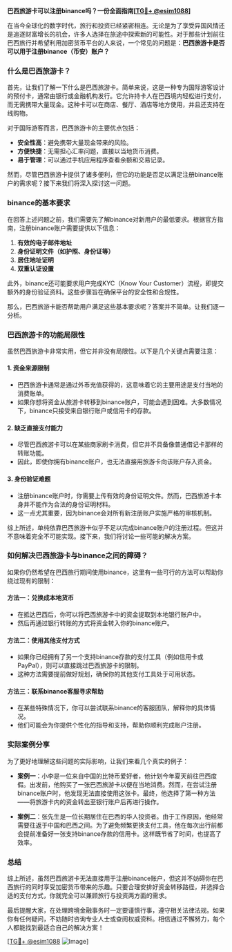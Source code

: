 **巴西旅游卡可以注册binance吗？一份全面指南[[TG💪+ @esim1088](https://t.me/s/esim1088)]**

在当今全球化的数字时代，旅行和投资已经紧密相连。无论是为了享受异国风情还是追逐财富增长的机会，许多人选择在旅途中探索新的可能性。对于那些计划前往巴西旅行并希望利用加密货币平台的人来说，一个常见的问题是：**巴西旅游卡是否可以用于注册binance（币安）账户？**

### 什么是巴西旅游卡？

首先，让我们了解一下什么是巴西旅游卡。简单来说，这是一种专为国际游客设计的预付卡，通常由银行或金融机构发行。它允许持卡人在巴西境内轻松进行支付，而无需携带大量现金。这种卡可以在商店、餐厅、酒店等地方使用，并且还支持在线购物。

对于国际游客而言，巴西旅游卡的主要优点包括：

- **安全性高**：避免携带大量现金带来的风险。
- **方便快捷**：无需担心汇率问题，直接以当地货币消费。
- **易于管理**：可以通过手机应用程序查看余额和交易记录。

然而，尽管巴西旅游卡提供了诸多便利，但它的功能是否足以满足注册binance账户的需求呢？接下来我们将深入探讨这一问题。

### binance的基本要求

在回答上述问题之前，我们需要先了解binance对新用户的最低要求。根据官方指南，注册binance账户需要提供以下信息：

1. **有效的电子邮件地址**
2. **身份证明文件（如护照、身份证等）**
3. **居住地址证明**
4. **双重认证设置**

此外，binance还可能要求用户完成KYC（Know Your Customer）流程，即提交额外的身份验证资料。这些步骤旨在确保平台的安全性和合规性。

那么，巴西旅游卡能否帮助用户满足这些基本要求呢？答案并不简单。让我们逐一分析。

### 巴西旅游卡的功能局限性

虽然巴西旅游卡非常实用，但它并非没有局限性。以下是几个关键点需要注意：

#### 1. **资金来源限制**
   - 巴西旅游卡通常是通过外币充值获得的，这意味着它的主要用途是支付当地的消费账单。
   - 如果你想将资金从旅游卡转移到binance账户，可能会遇到困难。大多数情况下，binance只接受来自银行账户或信用卡的存款。

#### 2. **缺乏直接支付能力**
   - 尽管巴西旅游卡可以在某些商家刷卡消费，但它并不具备像普通借记卡那样的转账功能。
   - 因此，即使你拥有binance账户，也无法直接用旅游卡向该账户存入资金。

#### 3. **身份验证难题**
   - 注册binance账户时，你需要上传有效的身份证明文件。然而，巴西旅游卡本身并不能作为合法的身份证明材料。
   - 这一点尤其重要，因为binance会对所有新注册账户实施严格的审核机制。

综上所述，单纯依靠巴西旅游卡似乎不足以完成binance账户的注册过程。但这并不意味着完全不可能实现。接下来，我们将讨论一些可能的解决方案。

### 如何解决巴西旅游卡与binance之间的障碍？

如果你仍然希望在巴西旅行期间使用binance，这里有一些可行的方法可以帮助你绕过现有的限制：

#### 方法一：兑换成本地货币
   - 在抵达巴西后，你可以将巴西旅游卡中的资金提取到本地银行账户中。
   - 然后再通过银行转账的方式将资金转入你的binance账户。

#### 方法二：使用其他支付方式
   - 如果你已经拥有了另一个支持binance存款的支付工具（例如信用卡或PayPal），则可以直接跳过巴西旅游卡的限制。
   - 这种方法需要提前做好规划，确保你的其他支付工具处于可用状态。

#### 方法三：联系binance客服寻求帮助
   - 在某些特殊情况下，你可以尝试联系binance的客服团队，解释你的具体情况。
   - 他们可能会为你提供个性化的指导和支持，帮助你顺利完成账户注册。

### 实际案例分享

为了更好地理解这些问题的实际影响，让我们来看几个真实的例子：

- **案例一**：小李是一位来自中国的比特币爱好者，他计划今年夏天前往巴西度假。出发前，他购买了一张巴西旅游卡以便在当地消费。然而，在尝试注册binance账户时，他发现无法直接使用这张卡。最终，他选择了第一种方法——将旅游卡内的资金转出至银行账户后再进行操作。
  
- **案例二**：张先生是一位长期居住在巴西的华人投资者。由于工作原因，他经常需要往返于中国和巴西之间。为了避免频繁更换支付工具，他在每次出行前都会提前准备好一张支持binance存款的信用卡。这样既节省了时间，也提高了效率。

### 总结

综上所述，虽然巴西旅游卡无法直接用于注册binance账户，但这并不妨碍你在巴西旅行的同时享受加密货币带来的乐趣。只要合理安排好资金转移路径，并选择合适的支付方式，你就完全可以兼顾旅行与投资两方面的需求。

最后提醒大家，在处理跨境金融事务时一定要谨慎行事，遵守相关法律法规。如果你有任何疑问，不妨随时咨询专业人士或查阅权威资料。相信通过不懈努力，每个人都能找到最适合自己的解决方案！

[[TG💪+ @esim1088](https://t.me/s/esim1088) ![Image](https://i.postimg.cc/4NQfJmqS/Snipaste-2025-05-13-00-14-12.png)]